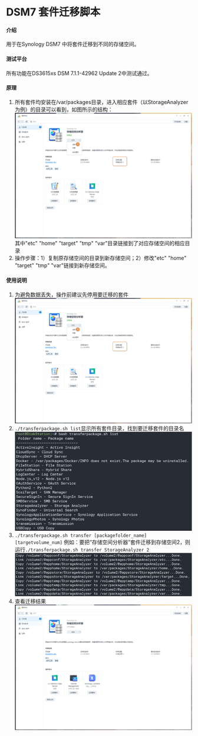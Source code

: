 # DSM7 套件迁移脚本

#### 介绍
用于在Synology DSM7 中将套件迁移到不同的存储空间。

#### 测试平台
所有功能在DS3615xs DSM 7.1.1-42962 Update 2中测试通过。


#### 原理

1.  所有套件均安装在/var/packages目录，进入相应套件（以StorageAnalyzer为例）的目录可以看到，如图所示的结构：
![输入图片说明](pic/2022-12-24%2016%2035%2000.png)
其中"etc" "home" "target" "tmp" "var"目录链接到了对应存储空间的相应目录
2.  操作步骤：1）复制原存储空间的目录到新存储空间；2）修改"etc" "home" "target" "tmp" "var"链接到新存储空间。

#### 使用说明

1.  为避免数据丢失，操作前建议先停用要迁移的套件
![输入图片说明](pic/2022-12-24%2016%2035%2000.png)
2.  `./transferpackage.sh list`显示所有套件目录，找到要迁移套件的目录名
![输入图片说明](pic/2022-12-28%2011%2002%2007.png)
3. `./transferpackage.sh transfer [packagefolder_name] [targetvolume_num]`
例如：要把“存储空间分析器”套件迁移到存储空间2，则运行`./transferpackage.sh transfer StorageAnalyzer 2`
![输入图片说明](pic/2022-12-24%2017%2004%2030(1).png)
4. 查看迁移结果
![输入图片说明](pic/2022-12-24%2016%2052%2007.png)



